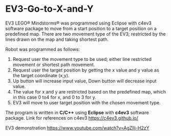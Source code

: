 # EV3-Go-to-X-and-Y
EV3 LEGO® Mindstorms® was programmed using Eclipse with c4ev3 software package to move from a start position to a target position on a predefined map.
There are two movement type of the EV3; restricted by the lines drawn on the map and taking shortest path.

Robot was programmed as follows:
1. Request user the movement type to be used; either line restricted movement or shortest path movement. 
2. Request user the target position by getting the x value and y value as the target coordinate (x,y).
3. Up button will increase input value, Down button will decrease input value. 
4. The value for x and y are restricted based on the predefined map, which in this case 0 to4 for x, and 0 to 3 for y.
5. EV3 will move to user target position with the chosen movement type.


The program is written in **C/C++** using **Eclipse** with **c4ev3** software package.
Link for references on c4ev3
https://c4ev3.github.io/


EV3 demonstration
https://www.youtube.com/watch?v=AgZIlj-H2zY
